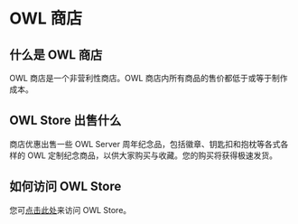# OWL 商店

## 什么是 OWL 商店

OWL 商店是一个非营利性商店。OWL 商店内所有商品的售价都低于或等于制作成本。

## OWL Store 出售什么

商店优惠出售一些 OWL Server 周年纪念品，包括徽章、钥匙扣和抱枕等各式各样的 OWL 定制纪念商品，以供大家购买与收藏。您的购买将获得极速发货。

## 如何访问 OWL Store

您可[点击此处](http://owlstore.mysxl.cn/)来访问 OWL Store。
